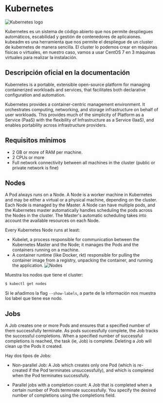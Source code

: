 # Kubernetes

![Kubernetes logo](https://www.josedomingo.org/pledin/assets/wp-content/uploads/2018/05/name_blue.png)

Kubernetes es un sistema de código abierto que nos permite despliegues automáticos, escabilidad y gestión de contenedores de aplicaiones. kubeadm es una herramienta que nos permite el despliegue de un cluster de kubernetes de manera sencilla. El cluster lo podemos crear en máquinas físicas o virtuales, en nuestro caso, vamos a usar CentOS 7 en 3 máquinas virtuales para realizar la instalación.

## Descripción oficial en la documentación
Kubernetes is a portable, extensible open-source platform for managing containerized workloads and services, that facilitates both declarative configuration and automation.

Kubernetes provides a container-centric management environment. It orchestrates computing, networking, and storage infrastructure on behalf of user workloads. This provides much of the simplicity of Platform as a Service (PaaS) with the flexibility of Infrastructure as a Service (IaaS), and enables portability across infrastructure providers.


## Requisitos mínimos

- 2 GB or more of RAM per machine.
- 2 CPUs or more
- Full network connectivity between all machines in the cluster (public or private network is fine)


## Nodes
A Pod always runs on a Node. A Node is a worker machine in Kubernetes and may be either a virtual or a physical machine, depending on the cluster. Each Node is managed by the Master. A Node can have multiple pods, and the Kubernetes master automatically handles scheduling the pods across the Nodes in the cluster. The Master's automatic scheduling takes into account the available resources on each Node.

Every Kubernetes Node runs at least:
- Kubelet, a process responsible for communication between the Kubernetes Master and the Node; it manages the Pods and the containers running on a machine.
 - A container runtime (like Docker, rkt) responsible for pulling the container image from a registry, unpacking the container, and running the application.
![Nodes](https://d33wubrfki0l68.cloudfront.net/5cb72d407cbe2755e581b6de757e0d81760d5b86/a9df9/docs/tutorials/kubernetes-basics/public/images/module_03_nodes.svg)

Muestra los nodos que tiene el cluster:
```sh
$ kubectl get nodes
```
Si le añadimos la flag `--show-labels`, a parte de la información nos muestra los label que tiene ese nodo.

## Jobs
A Job creates one or more Pods and ensures that a specified number of them successfully terminate. As pods successfully complete, the Job tracks the successful completions. When a specified number of successful completions is reached, the task (ie, Job) is complete. Deleting a Job will clean up the Pods it created.

Hay dos tipos de Jobs:

- Non-parallel Job: A Job which creates only one Pod (which is re-created if the Pod terminates unsuccessfully), and which is completed when the Pod terminates successfully.

- Parallel jobs with a completion count: A Job that is completed when a certain number of Pods terminate successfully. You specify the desired number of completions using the completions field.